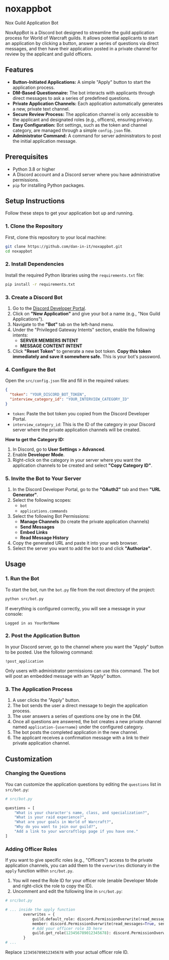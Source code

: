 # noxappbot
Nox Guild Application Bot

NoxAppBot is a Discord bot designed to streamline the guild application process for World of Warcraft guilds. It allows potential applicants to start an application by clicking a button, answer a series of questions via direct messages, and then have their application posted in a private channel for review by the applicant and guild officers.

## Features

-   **Button-Initiated Applications:** A simple "Apply" button to start the application process.
-   **DM-Based Questionnaire:** The bot interacts with applicants through direct messages to ask a series of predefined questions.
-   **Private Application Channels:** Each application automatically generates a new, private text channel.
-   **Secure Review Process:** The application channel is only accessible to the applicant and designated roles (e.g., officers), ensuring privacy.
-   **Easy Configuration:** Bot settings, such as the token and channel category, are managed through a simple `config.json` file.
-   **Administrator Command:** A command for server administrators to post the initial application message.

## Prerequisites

-   Python 3.8 or higher
-   A Discord account and a Discord server where you have administrative permissions.
-   `pip` for installing Python packages.

## Setup Instructions

Follow these steps to get your application bot up and running.

### 1. Clone the Repository

First, clone this repository to your local machine:

```bash
git clone https://github.com/dan-in-it/noxappbot.git
cd noxappbot
```

### 2. Install Dependencies

Install the required Python libraries using the `requirements.txt` file:

```bash
pip install -r requirements.txt
```

### 3. Create a Discord Bot

1.  Go to the [Discord Developer Portal](https://discord.com/developers/applications).
2.  Click on **"New Application"** and give your bot a name (e.g., "Nox Guild Applications").
3.  Navigate to the **"Bot"** tab on the left-hand menu.
4.  Under the "Privileged Gateway Intents" section, enable the following intents:
    -   **SERVER MEMBERS INTENT**
    -   **MESSAGE CONTENT INTENT**
5.  Click **"Reset Token"** to generate a new bot token. **Copy this token immediately and save it somewhere safe.** This is your bot's password.

### 4. Configure the Bot

Open the `src/config.json` file and fill in the required values:

```json
{
  "token": "YOUR_DISCORD_BOT_TOKEN",
  "interview_category_id": "YOUR_INTERVIEW_CATEGORY_ID"
}
```

-   `token`: Paste the bot token you copied from the Discord Developer Portal.
-   `interview_category_id`: This is the ID of the category in your Discord server where the private application channels will be created.

**How to get the Category ID:**

1.  In Discord, go to **User Settings > Advanced**.
2.  Enable **Developer Mode**.
3.  Right-click on the category in your server where you want the application channels to be created and select **"Copy Category ID"**.

### 5. Invite the Bot to Your Server

1.  In the Discord Developer Portal, go to the **"OAuth2"** tab and then **"URL Generator"**.
2.  Select the following scopes:
    -   `bot`
    -   `applications.commands`
3.  Select the following Bot Permissions:
    -   **Manage Channels** (to create the private application channels)
    -   **Send Messages**
    -   **Embed Links**
    -   **Read Message History**
4.  Copy the generated URL and paste it into your web browser.
5.  Select the server you want to add the bot to and click **"Authorize"**.

## Usage

### 1. Run the Bot

To start the bot, run the `bot.py` file from the root directory of the project:

```bash
python src/bot.py
```

If everything is configured correctly, you will see a message in your console:

```
Logged in as YourBotName
```

### 2. Post the Application Button

In your Discord server, go to the channel where you want the "Apply" button to be posted. Use the following command:

```
!post_application
```

Only users with administrator permissions can use this command. The bot will post an embedded message with an "Apply" button.

### 3. The Application Process

1.  A user clicks the "Apply" button.
2.  The bot sends the user a direct message to begin the application process.
3.  The user answers a series of questions one by one in the DM.
4.  Once all questions are answered, the bot creates a new private channel named `application-{username}` under the configured category.
5.  The bot posts the completed application in the new channel.
6.  The applicant receives a confirmation message with a link to their private application channel.

## Customization

### Changing the Questions

You can customize the application questions by editing the `questions` list in `src/bot.py`:

```python
# src/bot.py

questions = [
    "What is your character's name, class, and specialization?",
    "What is your raid experience?",
    "What are your goals in World of Warcraft?",
    "Why do you want to join our guild?",
    "Add a link to your warcraftlogs page if you have one."
]
```

### Adding Officer Roles

If you want to give specific roles (e.g., "Officers") access to the private application channels, you can add them to the `overwrites` dictionary in the `apply` function within `src/bot.py`.

1.  You will need the Role ID for your officer role (enable Developer Mode and right-click the role to copy the ID).
2.  Uncomment and edit the following line in `src/bot.py`:

```python
# src/bot.py

# ... inside the apply function
        overwrites = {
            guild.default_role: discord.PermissionOverwrite(read_messages=False),
            member: discord.PermissionOverwrite(read_messages=True, send_messages=True),
            # Add your officer role ID here
            guild.get_role(123456789012345678): discord.PermissionOverwrite(read_messages=True)
        }
# ...
```

Replace `123456789012345678` with your actual officer role ID.
